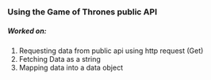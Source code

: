 ### Using the Game of Thrones public API

##### Worked on:
1) Requesting data from public api using http request (Get)
2) Fetching Data as a string
3) Mapping data into a data object
